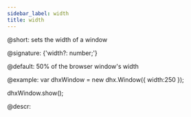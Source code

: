 ```yaml
---
sidebar_label: width
title: width
---          
```


@short: sets the width of a window

@signature: {'width?: number;'}

@default: 50% of the browser window's width

@example:
var dhxWindow = new dhx.Window({
    width:250
});

dhxWindow.show();

@descr:

[comment]: # (@related: window/how_to_start.md window/configuration.md#sizing)
